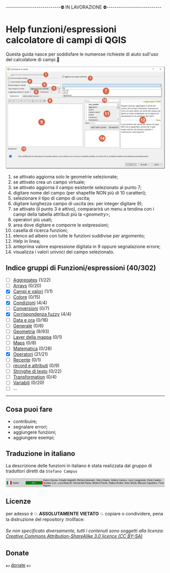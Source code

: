 ---------------------------:no_entry: IN LAVORAZIONE :no_entry:---------------------------

# Help funzioni/espressioni calcolatore di campi di QGIS 

Questa guida nasce per soddisfare le numerose richieste di aiuto sull'uso del calcolatore di campi.:star2:

<img src="/img/calcolatore_campi.png">

1. se attivato aggiorna solo le geometrie selezionate;
2. se attivato crea un campo virtuale;
3. se attivato aggiorna il campo esistente selezionato al punto 7;
4. digitare nome del campo (per shapefile NON più di 10 caratteri);
5. selezionare il tipo di campo di uscita;
6. digitare lunghezza campo di uscita (es: per integer digitare 9);
7. se attivato (il punto 3 è attivo), compararirà un menu a tendina con i campi della tabella attributi più la <*geometry*>;
8. operatori più usati;
9. area dove digitare e comporre le estpressioni;
10. casella di ricerca funzioni;
11. elenco ad albero con tutte le funzioni suddivise per argomento;
12. Help in linea;
13. anteprima valore espressione digitata in 9 oppure segnalazione errore;
14. visualizza i valori univoci del campo selezionato.

## Indice gruppi di Funzioni/espressioni (40/302)
- [ ] [Aggregates](/aggregates) (1/22)
- [ ] [Arrays](/arrays) (0/20)
- [x] [Campi e valori](/campi_e_valori) (1/1)
- [ ] [Colore](/colore) (0/15)
- [x] [Condizioni](/condizioni) (4/4)
- [ ] [Conversioni](/conversioni) (0/7)
- [x] [Corrispondenza fuzzy](/corrispondenza_fuzzy) (4/4)
- [ ] [Data e ora](/data_ora) (0/16)
- [ ] [Generale](/generale) (0/6)
- [ ] [Geometria](/geometria) (9/93)
- [ ] [Layer della mappa](/layer_della_mappa) (0/1)
- [ ] [Maps](/maps) (0/8)
- [ ] [Matematica](/matematica) (0/28)
- [x] [Operatori](/operatori) (21/21)
- [ ] [Recente](/recente) (0/1)
- [ ] [record e attributi](/record_e_attributi) (0/9)
- [ ] [Stringhe di testo](/stringhe_di_testo) (0/22)
- [ ] [Transformation](/transoformation) (0/4)
- [ ] [Variabili](/variabili) (0/20)
- [ ] ...

---
## Cosa puoi fare

- contribuire;
- segnalare errori;
- aggiungere funzioni;
- aggiungere esempi;


## Traduzione in italiano

La descrizione delle funzioni in italiano è stata realizzata dal gruppo di traduttori diretti da `Stefano Campus`

<img src="/img/traduttori.png">


## Licenze

per adesso è :boom: **ASSOLUTAMENTE VIETATO** :boom: copiare o condividere, pena la distruzione del repository :trollface:

###### Se non specificato diversamente, tutti i contenuti sono soggetti alla licenza: [Creative Commons Attribution-ShareAlike 3.0 licence (CC BY-SA)](https://creativecommons.org/licenses/by-sa/3.0/)

## Donate

:euro: [donate](https://www.paypal.me/pigrecoinfinito) :euro:
